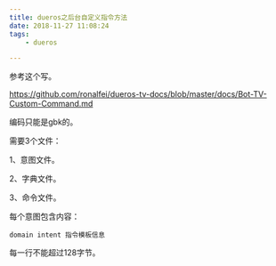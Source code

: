 ```yaml
---
title: dueros之后台自定义指令方法
date: 2018-11-27 11:08:24
tags:
	- dueros

---
```




参考这个写。

https://github.com/ronalfei/dueros-tv-docs/blob/master/docs/Bot-TV-Custom-Command.md



编码只能是gbk的。

需要3个文件：

1、意图文件。

2、字典文件。

3、命令文件。



每个意图包含内容：

```
domain intent 指令模板信息 
```

每一行不能超过128字节。

